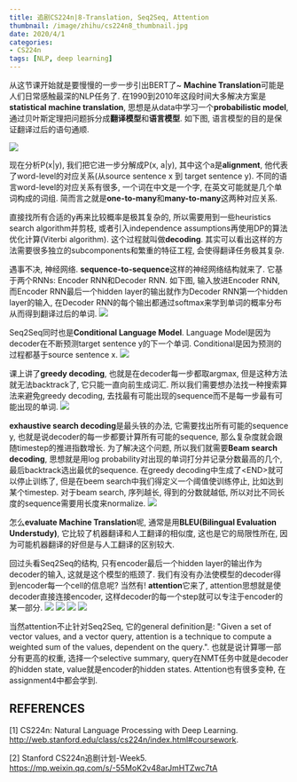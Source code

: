 ```yaml
---
title: 追剧CS224n|8-Translation, Seq2Seq, Attention
thumbnail: /image/zhihu/cs224n8_thumbnail.jpg
date: 2020/4/1
categories: 
- CS224n
tags: [NLP, deep learning]
---
```


从这节课开始就是要慢慢的一步一步引出BERT了~ **Machine Translation**可能是人们日常感触最深的NLP任务了. 在1990到2010年这段时间大多解决方案是**statistical machine translation**, 思想是从data中学习一个**probabilistic model**, 通过贝叶斯定理把问题拆分成**翻译模型**和**语言模型**. 如下图, 语言模型的目的是保证翻译过后的语句通顺. 
<!-- more -->
![](/image/zhihu/cs224n8_1.png)

现在分析P(x|y), 我们把它进一步分解成P(x, a|y), 其中这个a是**alignment**, 他代表了word-level的对应关系(从source sentence x 到 target sentence y). 不同的语言word-level的对应关系有很多, 一个词在中文是一个字, 在英文可能就是几个单词构成的词组. 简而言之就是**one-to-many**和**many-to-many**这两种对应关系. 

直接找所有合适的y再来比较概率是极其复杂的, 所以需要用到一些heuristics search algorithm并剪枝, 或者引入independence assumptions再使用DP的算法优化计算(Viterbi algorithm). 这个过程就叫做**decoding**. 其实可以看出这样的方法需要很多独立的subcomponents和繁重的特征工程, 会使得翻译任务极其复杂.

遇事不决, 神经网络. **sequence-to-sequence**这样的神经网络结构就来了. 它基于两个RNNs: Encoder RNN和Decoder RNN. 如下图, 输入放进Encoder RNN, 而Encoder RNN最后一个hidden layer的输出就作为Decoder RNN第一个hidden layer的输入, 在Decoder RNN的每个输出都通过softmax来学到单词的概率分布从而得到翻译过后的单词.
![](/image/zhihu/cs224n8_2.png)

Seq2Seq同时也是**Conditional Language Model**. Language Model是因为decoder在不断预测target sentence y的下一个单词. Conditional是因为预测的过程都基于source sentence x.
![](/image/zhihu/cs224n8_3.png)

课上讲了**greedy decoding**, 也就是在decoder每一步都取argmax, 但是这种方法就无法backtrack了, 它只能一直向前生成词汇. 所以我们需要想办法找一种搜索算法来避免greedy decoding, 去找最有可能出现的sequence而不是每一步最有可能出现的单词.
![](/image/zhihu/cs224n8_4.png)

**exhaustive search decoding**是最头铁的办法, 它需要找出所有可能的sequence y, 也就是说decoder的每一步都要计算所有可能的sequence, 那么复杂度就会跟随timestep的推进指数增长. 为了解决这个问题, 所以我们就需要**Beam search decoding**, 思想就是用log probability对出现的单词打分并记录分数最高的几个, 最后backtrack选出最优的sequence. 在greedy decoding中生成了\<END>就可以停止训练了, 但是在beem search中我们得定义一个阈值使训练停止, 比如达到某个timestep. 对于beam search, 序列越长, 得到的分数就越低, 所以对比不同长度的sequence需要用长度来normalize.
![](/image/zhihu/cs224n8_5.png)

怎么**evaluate Machine Translation**呢, 通常是用**BLEU(Bilingual Evaluation Understudy)**, 它比较了机器翻译和人工翻译的相似度, 这也是它的局限性所在, 因为可能机器翻译的好但是与人工翻译的区别较大. 

回过头看Seq2Seq的结构, 只有encoder最后一个hidden layer的输出作为decoder的输入, 这就是这个模型的瓶颈了. 我们有没有办法使模型的decoder得到encoder每一个cell的信息呢? 当然有! **attention**它来了, attention思想就是使decoder直接连接encoder, 这样decoder的每一个step就可以专注于encoder的某一部分.
![](/image/zhihu/cs224n8_6.png)
![](/image/zhihu/cs224n8_7.png)
![](/image/zhihu/cs224n8_8.png)
![](/image/zhihu/cs224n8_9.png)

当然attention不止针对Seq2Seq, 它的general definition是: "Given a set of vector values, and a vector query, attention is a technique to compute a weighted sum of the values, dependent on the query.". 也就是说计算哪一部分有更高的权重, 选择一个selective summary, query在NMT任务中就是decoder的hidden state, value就是encoder的hidden states. Attention也有很多变种, 在assignment4中都会学到.

## REFERENCES
[1] CS224n: Natural Language Processing with Deep Learning. http://web.stanford.edu/class/cs224n/index.html#coursework.

[2] Stanford CS224n追剧计划-Week5. https://mp.weixin.qq.com/s/-55MoK2v48arJmHTZwc7tA